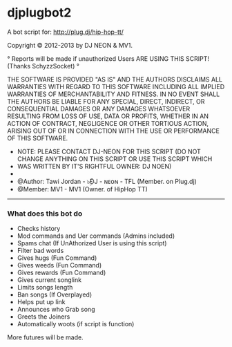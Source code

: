 djplugbot2
==========
A bot script for: http://plug.dj/hip-hop-tt/

Copyright © 2012-2013 by DJ NEON & MV1.


° Reports will be made if unauthorized Users ARE USING THIS SCRIPT! (Thanks SchyzzSocket) °


THE SOFTWARE IS PROVIDED "AS IS" AND THE AUTHORS DISCLAIMS ALL WARRANTIES WITH REGARD TO THIS SOFTWARE
INCLUDING ALL IMPLIED WARRANTIES OF MERCHANTABILITY AND FITNESS. IN NO EVENT SHALL THE AUTHORS
BE LIABLE FOR ANY SPECIAL, DIRECT, INDIRECT, OR CONSEQUENTIAL DAMAGES OR ANY DAMAGES WHATSOEVER
RESULTING FROM LOSS OF USE, DATA OR PROFITS, WHETHER IN AN ACTION OF CONTRACT, NEGLIGENCE OR
OTHER TORTIOUS ACTION, ARISING OUT OF OR IN CONNECTION WITH THE USE OR PERFORMANCE OF THIS SOFTWARE.

 * NOTE:  PLEASE CONTACT DJ-NEON FOR THIS SCRIPT (DO NOT CHANGE ANYTHING ON THIS SCRIPT OR USE THIS SCRIPT WHICH
 * WAS WRITTEN BY IT'S RIGHTFUL OWNER: DJ NOEN)
 *
 * @Author:    Tawi Jordan - ๖ۣۜĐJ - ɴᴇᴏɴ - TFL (Member. on Plug.dj)
 * @Member:    MV1 - MV1 (Owner. of HipHop TT)


--------------


### What does this bot do ###

- Checks history
- Mod commands and Uer commands (Admins included)
- Spams chat (If UnAthorized User is using this script)
- Filter bad words
- Gives hugs    (Fun Command)
- Gives weeds   (Fun Command)
- Gives rewards (Fun Command)
- Gives current songlink
- Limits songs length
- Ban songs (If Overplayed)
- Helps put up link
- Announces who Grab song
- Greets the Joiners
- Automatically woots (if script is function)


More futures will be made.
